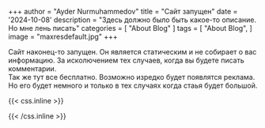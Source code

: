 +++
author = "Ayder Nurmuhammedov"
title = "Сайт запущен"
date = '2024-10-08'
description = "Здесь должно было быть какое-то описание. Но мне лень писать"
categories = [
    "About Blog"
]
tags = [
    "About Blog",
]
image = "maxresdefault.jpg"
+++



Сайт наконец-то запущен. Он является статическим и не собирает о вас информацию. За исколючением тех случаев, когда вы будете писать комментарии. 
<br />
Так же тут все бесплатно. Возможно изредко будет появлятся реклама. Но его будет немного и только в тех случаях когда стаья будет большой.



{{< css.inline >}}
<style>
.emojify {
	font-family: Apple Color Emoji, Segoe UI Emoji, NotoColorEmoji, Segoe UI Symbol, Android Emoji, EmojiSymbols;
	font-size: 2rem;
	vertical-align: middle;
}
@media screen and (max-width:650px) {
  .nowrap {
    display: block;
    margin: 25px 0;
  }
}
</style>
{{< /css.inline >}}
